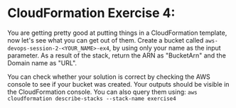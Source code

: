 # CloudFormation Exercise 4:

You are getting pretty good at putting things in a CloudFormation template, now let's see what you can get out of them.
Create a bucket called
`aws-devops-session-2-<YOUR_NAME>-ex4`, by using only your name as the input parameter. As a result of the stack, return the ARN as "BucketArn" and the Domain name as "URL".

You can check whether your solution is correct by checking the AWS console to see if your bucket was created.
Your outputs should be visible in the CloudFormation console.
You can also query them using:
`aws cloudformation describe-stacks --stack-name exercise4`